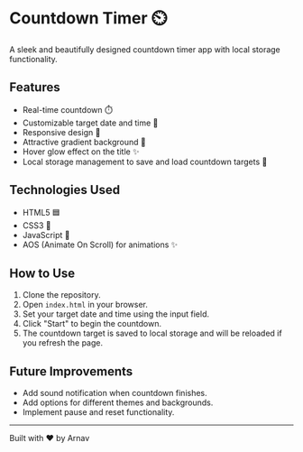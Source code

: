 # Countdown Timer ⏲️

A sleek and beautifully designed countdown timer app with local storage functionality.

## Features
- Real-time countdown ⏱️
- Customizable target date and time 📅
- Responsive design 📱
- Attractive gradient background 🎨
- Hover glow effect on the title ✨
- Local storage management to save and load countdown targets 💾

## Technologies Used
- HTML5 🟦
- CSS3 🎨
- JavaScript 💛
- AOS (Animate On Scroll) for animations ✨

## How to Use
1. Clone the repository.
2. Open `index.html` in your browser.
3. Set your target date and time using the input field.
4. Click "Start" to begin the countdown.
5. The countdown target is saved to local storage and will be reloaded if you refresh the page.

## Future Improvements
- Add sound notification when countdown finishes.
- Add options for different themes and backgrounds.
- Implement pause and reset functionality.

---

Built with ❤️ by Arnav
